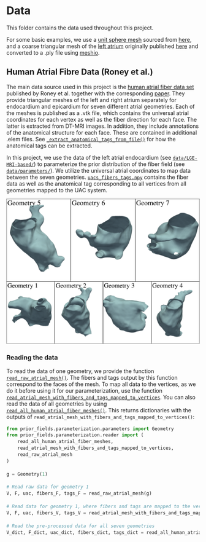 # Data

This folder contains the data used throughout this project.

For some basic examples, we use a [unit sphere mesh](./sphere.xml) sourced from [here](https://a654cc05c43271a5d22f-f8befe5e0dcd44ae0dccf352c00b4664.ssl.cf5.rackcdn.com/data/meshes/), and a coarse triangular mesh of the [left atrium](./left_atrium.ply) originally published [here](https://github.com/fsahli/FiberNet/blob/main/data/LA_model.vtk) and converted to a .ply file using [meshio](https://github.com/nschloe/meshio).

## Human Atrial Fibre Data (Roney et al.)

The main data source used in this project is the [human atrial fiber data set](https://zenodo.org/records/3764917) published by Roney et al. together with the corresponding [paper](https://link.springer.com/article/10.1007/s10439-020-02525-w). They provide triangular meshes of the left and right atrium separately for endocardium and epicardium for seven different atrial geometries. Each of the meshes is published as a .vtk file, which contains the universal atrial coordinates for each vertex as well as the fiber direction for each face. The latter is extracted from DT-MRI images. In addition, they include annotations of the anatomical structure for each face. These are contained in additional .elem files. See [`_extract_anatomical_tags_from_file()`](../prior_fields/parameterization/reader.py#L67) for how the anatomical tags can be extracted.

In this project, we use the data of the left atrial endocardium (see [`data/LGE-MRI-based/`](./LGE-MRI-based/)) to parameterize the prior distribution of the fiber field (see [`data/parameters/`](./parameters/)). We utilize the universal atrial coordinates to map data between the seven geometries. [`uacs_fibers_tags.npy`](./uacs_fibers_tags.npy) contains the fiber data as well as the anatomical tag corresponding to all vertices from all geometries mapped to the UAC system.

<img src="../figures/other/atrial_geometries.svg" alt="Left atrial geometries" width="700">

### Reading the data

To read the data of one geometry, we provide the function [`read_raw_atrial_mesh()`](../prior_fields/parameterization/reader.py#L20). The fibers and tags output by this function correspond to the faces of the mesh. To map all data to the vertices, as we do it before using it for our parameterization, use the function [`read_atrial_mesh_with_fibers_and_tags_mapped_to_vertices`](../prior_fields/parameterization/reader.py#L101). You can also read the data of all geometries by using [`read_all_human_atrial_fiber_meshes()`](../prior_fields/parameterization/reader.py#L217). This returns dictionaries with the outputs of `read_atrial_mesh_with_fibers_and_tags_mapped_to_vertices()`:

```python
from prior_fields.parameterization.parameters import Geometry
from prior_fields.parameterization.reader import (
    read_all_human_atrial_fiber_meshes,
    read_atrial_mesh_with_fibers_and_tags_mapped_to_vertices,
    read_raw_atrial_mesh
)

g = Geometry(1)

# Read raw data for geometry 1
V, F, uac, fibers_F, tags_F = read_raw_atrial_mesh(g)

# Read data for geometry 1, where fibers and tags are mapped to the vertices
V, F, uac, fibers_V, tags_V = read_atrial_mesh_with_fibers_and_tags_mapped_to_vertices(g)

# Read the pre-processed data for all seven geometries
V_dict, F_dict, uac_dict, fibers_dict, tags_dict = read_all_human_atrial_fiber_meshes()
```
